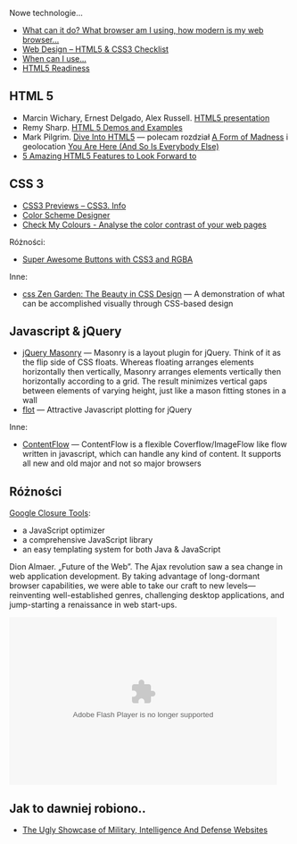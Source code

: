 Nowe technologie…

* [What can it do? What browser am I using, how modern is my web
  browser…](http://www.findmebyip.com/)
* [Web Design – HTML5 & CSS3 Checklist](http://www.findmebyip.com/litmus/)
* [When can I use…](http://a.deveria.com/caniuse/)
* [HTML5 Readiness](http://html5readiness.com/)

## HTML 5

* Marcin Wichary, Ernest Delgado, Alex Russell.
  [HTML5 presentation](http://apirocks.com/html5/html5.html#slide1)
* Remy Sharp. [HTML 5 Demos and Examples](http://html5demos.com/)
* Mark Pilgrim. [Dive Into HTML5](http://diveintohtml5.org/) —
  polecam rozdział [A Form of Madness](http://diveintohtml5.org/forms.html)
  i geolocation [You Are Here
  (And So Is Everybody Else)](http://diveintohtml5.org/geolocation.html)
* [5 Amazing HTML5 Features to Look Forward
  to](http://www.geektechnica.com/2009/06/5-amazing-html5-features-to-look-forward-to/)


## CSS 3

* [CSS3 Previews – CSS3. Info](http://www.css3.info/preview/)
* [Color Scheme Designer](http://colorschemedesigner.com/)
* [Check My Colours - Analyse the color contrast of your web
  pages](http://www.checkmycolours.com/)

Różności:

* [Super Awesome Buttons with CSS3 and RGBA](http://github.com/gr2m/awesome-buttons)

Inne:

* [css Zen Garden: The Beauty in CSS Design](http://www.csszengarden.com/) —
  A demonstration of what can be accomplished visually through
  CSS-based design


## Javascript & jQuery

* [jQuery Masonry](http://desandro.com/resources/jquery-masonry/) —
  Masonry is a layout plugin for jQuery. Think of it as the flip side of
  CSS floats. Whereas floating arranges elements horizontally then
  vertically, Masonry arranges elements vertically then horizontally
  according to a grid. The result minimizes vertical gaps between
  elements of varying height, just like a mason fitting stones in a
  wall
* [flot](http://code.google.com/p/flot/) —
  Attractive Javascript plotting for jQuery

Inne:

* [ContentFlow](http://www.jacksasylum.eu/ContentFlow/) —
  ContentFlow is a flexible Coverflow/ImageFlow like flow written
  in javascript, which can handle any kind of content. It supports all
  new and old major and not so major browsers


## Różności

[Google Closure Tools](http://code.google.com/intl/pl-PL/closure/):

* a JavaScript optimizer
* a comprehensive JavaScript library
* an easy templating system for both Java & JavaScript

Dion Almaer. „Future of the Web”.
The Ajax revolution saw a sea change in web application
development. By taking advantage of long-dormant browser capabilities,
we were able to take our craft to new levels—reinventing
well-established genres, challenging desktop applications, and
jump-starting a renaissance in web start-ups.

<embed src="http://blip.tv/play/AYGz_3EC"
  type="application/x-shockwave-flash" width="480" height="300"
  allowscriptaccess="always" allowfullscreen="true"></embed>


## Jak to dawniej robiono..

* [The Ugly Showcase of Military, Intelligence And Defense
  Websites](http://www.smashingmagazine.com/2010/06/23/showcase-of-ugly-military-intelligence-and-defense-websites/)

